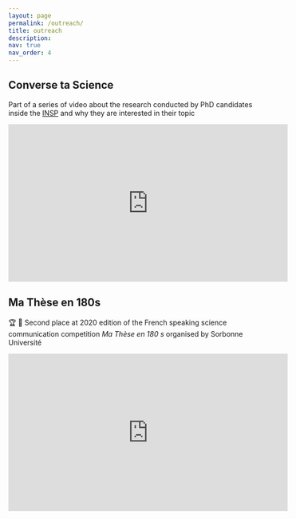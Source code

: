 ```yaml
---
layout: page
permalink: /outreach/
title: outreach
description:
nav: true
nav_order: 4
---
```



## Converse ta Science

Part of a series of video about the research conducted by PhD candidates inside the <a href="http://www.insp.upmc.fr/spip.php?page=liste-equipe&equipe=E11&lang=fr">INSP</a> and why they are interested in their topic

<iframe width="560" height="315" src="https://www.youtube-nocookie.com/embed/6a9oJVbR0Iw" title="YouTube video player" frameborder="0" allow="accelerometer; autoplay; clipboard-write; encrypted-media; gyroscope; picture-in-picture" allowfullscreen></iframe></li>
       

## Ma Thèse en 180s

🏆 🥈 Second place at 2020 edition of the French speaking science communication competition <em>Ma Thèse en 180 s</em> organised by Sorbonne Université

<iframe width="560" height="315" src="https://www.youtube-nocookie.com/embed/0CmhPLTNhuE" title="YouTube video player" frameborder="0" allow="accelerometer; autoplay; clipboard-write; encrypted-media; gyroscope; picture-in-picture" allowfullscreen></iframe>
